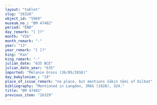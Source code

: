 ```yaml
---
layout: "tablet"
slug: "26326"
object_id: "5969"
museum_no_: "BM 47482"
period: "ENB"
day_remark: "[ ]?"
month: "VIb"
month_remark: "-"
year: "13"
year_remark: "[ ]?"
king: "Kan"
king_remark: "-"
julian_date: "635 BCE"
julian_date_year: "635"
imported: "Melanie Gross (26/05/2016)"
day_babylonian_: "19"
place_of_issue_remark: "no place, but mentions šākin ṭēmi of Dilbat"
bibliography: "Mentioned in Langdon, JRAS (1928), 324."
title: "BM 47482"
previous_item: "26329"
---
```

